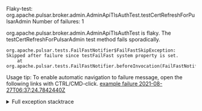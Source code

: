         
Flaky-test: org.apache.pulsar.broker.admin.AdminApiTlsAuthTest.testCertRefreshForPulsarAdmin
Number of failures: 1

org.apache.pulsar.broker.admin.AdminApiTlsAuthTest is flaky. The testCertRefreshForPulsarAdmin test method fails sporadically.

```
org.apache.pulsar.tests.FailFastNotifier$FailFastSkipException: Skipped after failure since testFailFast system property is set.
	at org.apache.pulsar.tests.FailFastNotifier.beforeInvocation(FailFastNotifier.java:88)

```

Usage tip: To enable automatic navigation to failure message, open the following links with CTRL/CMD-click.
[example failure 2021-08-27T06:37:24.7842440Z](https://github.com/apache/pulsar/runs/3440411059?check_suite_focus=true#step:9:615)


<details>
<summary>Full exception stacktrace</summary>
<code><pre>
org.apache.pulsar.tests.FailFastNotifier$FailFastSkipException: Skipped after failure since testFailFast system property is set.
	at org.apache.pulsar.tests.FailFastNotifier.beforeInvocation(FailFastNotifier.java:88)

</pre></code>
</details>

